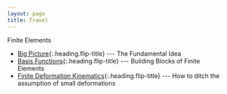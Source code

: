 ```yaml
---
layout: page
title: Travel
---
```


Finite Elements

* [Big Picture]{:.heading.flip-title} --- The Fundamental Idea
* [Basis Functions]{:.heading.flip-title} --- Building Blocks of Finite Elements
* [Finite Deformation Kinematics]{:.heading.flip-title} --- How to ditch the assumption of small deformations

[Big Picture]: big_picture.md
[Basis Functions]: basis_functions.md
[Finite Deformation Kinematics]: finite_def.md
